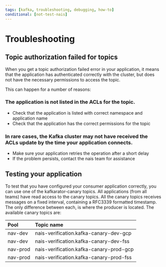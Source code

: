```yaml
---
tags: [kafka, troubleshooting, debugging, how-to]
conditional: [not-test-nais]
---
```


# Troubleshooting

## Topic authorization failed for topics

When you get a topic authorization failed error in your application, it means that the application has authenticated correctly with the cluster, but does not have the necessary permissions to access the topic.

This can happen for a number of reasons:

### The application is not listed in the ACLs for the topic.

* Check that the application is listed with correct namespace and application name
* Check that the application has the correct permissions for the topic

### In rare cases, the Kafka cluster may not have received the ACLs update by the time your application connects.

* Make sure your application retries the operation after a short delay
* If the problem persists, contact the nais team for assistance

## Testing your application

To test that you have configured your consumer application correctly, you can use one of the kafkarator-canary topics.
All applications (from all teams) have read access to the canary topics.
All the canary topics receives messages on a fixed interval, containing a RFC3339 formatted timestamp.
The only difference between each, is where the producer is located.
The available canary topics are:

| Pool     | Topic name                              |
| :------- | :-------------------------------------- |
| nav-dev  | nais-verification.kafka-canary-dev-gcp  |
| nav-dev  | nais-verification.kafka-canary-dev-fss  |
| nav-prod | nais-verification.kafka-canary-prod-gcp |
| nav-prod | nais-verification.kafka-canary-prod-fss |
